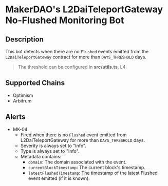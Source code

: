 # MakerDAO's L2DaiTeleportGateway No-Flushed Monitoring Bot

## Description

This bot detects when there are no `Flushed` events emitted from the `L2DaiTeleportGateway` contract for more than `DAYS_THRESHOLD` days.

> The threshold can be configured in **src/utils.ts**, L4.

## Supported Chains

- Optimism
- Arbitrum

## Alerts

- MK-04
  - Fired when there is no `Flushed` event emitted from L2DaiTeleportGateway for more than `DAYS_THRESHOLD` days.
  - Severity is always set to "Info".
  - Type is always set to "Info".
  - Metadata contains:
    - `domain`: The domain associated with the event.
    - `currentBlockTimestamp`: The current block's timestamp.
    - `latestFlushedTimestamp`: The timestamp of the latest Flushed event emitted (if it is known).
